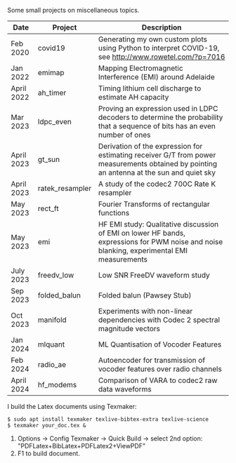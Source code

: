 Some small projects on miscellaneous topics.

| Date | Project | Description |
| --- | --- | --- |
| Feb 2020 | covid19 | Generating my own custom plots using Python to interpret COVID-19, see http://www.rowetel.com/?p=7016 |
| Jan 2022 | emimap | Mapping Electromagnetic Interference (EMI) around Adelaide |
| April 2022 | ah_timer | Timing lithium cell discharge to estimate AH capacity |
| Mar 2023 | ldpc_even | Proving an expression used in LDPC decoders to determine the probability that a sequence of bits has an even number of ones |
| April 2023 | gt_sun | Derivation of the expression for estimating receiver G/T from power measurements obtained by pointing an antenna at the sun and quiet sky |
| April 2023 | ratek_resampler | A study of the codec2 700C Rate K resampler |
| May 2023 | rect_ft | Fourier Transforms of rectangular functions |
| May 2023 | emi | HF EMI study: Qualitative discussion of EMI on lower HF bands, expressions for PWM noise and noise blanking, experimental EMI measurements |
| July 2023 | freedv_low | Low SNR FreeDV waveform study |
| Sep 2023 | folded_balun | Folded balun (Pawsey Stub) |
| Oct 2023 | manifold | Experiments with non-linear dependencies with Codec 2 spectral magnitude vectors |
| Jan 2024 | mlquant | ML Quantisation of Vocoder Features |
| Feb 2024 | radio_ae | Autoencoder for transmission of vocoder features over radio channels |
| April 2024 | hf_modems | Comparison of VARA to codec2 raw data waveforms |

I build the Latex documents using Texmaker:

```
$ sudo apt install texmaker texlive-bibtex-extra texlive-science
$ texmaker your_doc.tex &
```

1. Options -> Config Texmaker -> Quick Build -> select 2nd option: "PDFLatex+BibLatex+PDFLatex2+ViewPDF"
1. F1 to build document.
